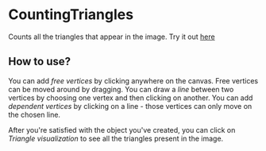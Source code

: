 # CountingTriangles

Counts all the triangles that appear in the image. Try it out [here](https://tberic.github.io/CountingTriangles/)

## How to use?

You can add *free vertices* by clicking anywhere on the canvas. Free vertices can be moved around by dragging. You can draw a *line* between two vertices by choosing one vertex and then clicking on another. You can add *dependent vertices* by clicking on a line - those vertices can only move on the chosen line.

After you're satisfied with the object you've created, you can click on *Triangle visualization* to see all the triangles present in the image.
